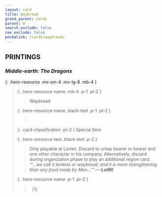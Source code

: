 ```yaml
---
layout: card
title: Waybread
grand_parent: Cards
parent: W
search_exclude: false
nav_exclude: false
permalink: /cards/waybread/
---
```


## PRINTINGS


### _Middle-earth: The Dragons_

{: .hero-resource .mx-sm-4 .mx-lg-8 .mb-4 }
> {: .hero-resource-name .mb-4 .p-1 .pl-2 }
> > <div class="card-mp"></div>
> > <div class="card-name">Waybread</div>
>
> {: .hero-resource-name .black-text .p-1 .pl-2 }
> > &nbsp;
>
> {: .card-classification .pr-2 }
> Special Item
>
> {: .hero-resource-text .black-text .p-2 }
> > Only playable at Lorien. Discard to untap bearer or bearer and one other character in his company. Alternatively, discard during organization phase to play an additional region card. <br>_“‘...we call it lembas or waybread, and it is more strengthening than any food made by Men...’”_ ***---&NoBreak;LotRII*** 
> 
> {: .hero-resource-name .p-1 .pr-2 }
> > <div class="card-shield"></div>
> > <div class="card-corruption">〔1〕</div>
